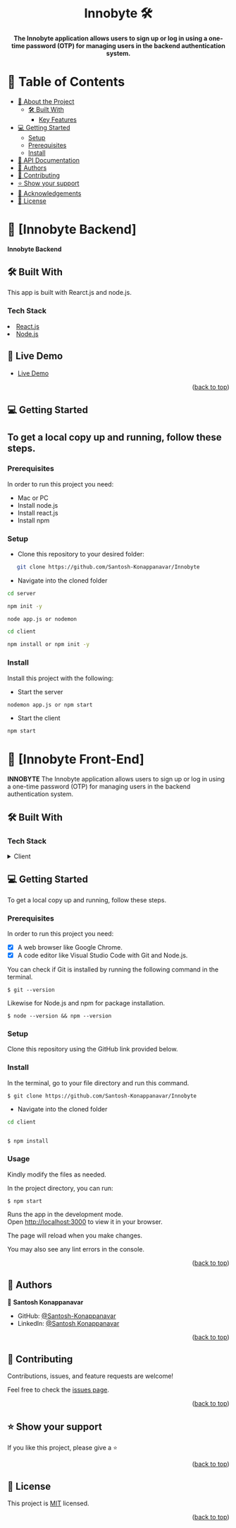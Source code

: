 <div align="center">
  <br/>
  <h1><b> Innobyte  🛠️</b></h1>
  <h4>
The Innobyte application allows users to sign up or log in using a one-time password (OTP) for managing users in the backend authentication system.
<a name="readme-top"></a>
</h4>

</div>

<!-- TABLE OF CONTENTS -->

# 📗 Table of Contents

- [📖 About the Project](#about-project)
  - [🛠 Built With](#built-with)
    - [Key Features](#key-features)
- [💻 Getting Started](#getting-started)
  - [Setup](#setup)
  - [Prerequisites](#prerequisites)
  - [Install](#install)
- [:notebook: API Documentation](#api-docs)
- [👥 Authors](#authors)
- [🤝 Contributing](#contributing)
- [⭐️ Show your support](#support)
- [🙏 Acknowledgements](#acknowledgements)
- [📝 License](#license)

<!-- PROJECT DESCRIPTION -->

# 📖 [Innobyte Backend] <a name="about-project"></a> <a name="about-project"></a>

**Innobyte Backend**

## 🛠 Built With <a name="built-with"></a>

This app is built with Rearct.js and node.js.

### Tech Stack <a name="tech-stack"></a>

<li><a href="https://reactjs.org/">React.js</a></li>
<li><a href="https://nodejs.org/">Node.js</a></li>

<!-- Features -->

## 🚀 Live Demo <a name="live-demo"></a>

- [Live Demo](https://innobyteregister.netlify.app/)

<p align="right">(<a href="#readme-top">back to top</a>)</p>


<!-- GETTING STARTED -->

## 💻 Getting Started <a name="getting-started"></a>

## To get a local copy up and running, follow these steps.

### Prerequisites

In order to run this project you need:

- Mac or PC
- Install node.js
- Install react.js
- Install npm

### Setup

- Clone this repository to your desired folder:

```sh
   git clone https://github.com/Santosh-Konappanavar/Innobyte
```

- Navigate into the cloned folder

```sh
cd server

npm init -y

node app.js or nodemon

```

```sh
cd client

npm install or npm init -y

```

### Install

Install this project with the following:

- Start the server

```sh
nodemon app.js or npm start
```

- Start the client

```sh
npm start
```

# 📖 [Innobyte Front-End] <a name="about-project"></a> <a name="about-project"></a>

<b>INNOBYTE</b> The Innobyte application allows users to sign up or log in using a one-time password (OTP) for managing users in the backend authentication system.

## 🛠 Built With <a name="built-with"></a>

### Tech Stack <a name="tech-stack"></a>

<details>
  <summary>Client</summary>
  <ul>
    <li><a href="https://reactjs.org/">React.js</a></li>
    <li>Redux</li>
    <li>Boostrap</li>
    <li>CSS</li>
  </ul>
</details>

<!-- GETTING STARTED -->

## 💻 Getting Started <a name="getting-started"></a>

To get a local copy up and running, follow these steps.

### Prerequisites

In order to run this project you need:

- [x] A web browser like Google Chrome.
- [x] A code editor like Visual Studio Code with Git and Node.js.

You can check if Git is installed by running the following command in the terminal.

```
$ git --version
```

Likewise for Node.js and npm for package installation.

```
$ node --version && npm --version
```

### Setup

Clone this repository using the GitHub link provided below.

### Install

In the terminal, go to your file directory and run this command.

```
$ git clone https://github.com/Santosh-Konappanavar/Innobyte
```

- Navigate into the cloned folder

```sh
cd client
```

```bash

$ npm install
```

### Usage

Kindly modify the files as needed.

In the project directory, you can run:

```
$ npm start
```

Runs the app in the development mode.\
Open [http://localhost:3000](http://localhost:3000) to view it in your browser.

The page will reload when you make changes.

You may also see any lint errors in the console.

<p align="right">(<a href="#readme-top">back to top</a>)</p>

<!-- AUTHORS -->

## 👥 Authors <a name="authors"></a>

👤 **Santosh Konappanavar**

- GitHub: [@Santosh-Konappanavar](https://github.com/Santosh-Konappanavar/Portfolio-mobile-setup)
- LinkedIn: [@Santosh Konappanavar](https://www.linkedin.com/in/santosh-konappanavar/)

<p align="right">(<a href="#readme-top">back to top</a>)</p>

<!-- CONTRIBUTING -->

## 🤝 Contributing <a name="contributing"></a>

Contributions, issues, and feature requests are welcome!

Feel free to check the [issues page](https://github.com/Santosh-Konappanavar/Innobyte/issues).

<p align="right">(<a href="#readme-top">back to top</a>)</p>

<!-- SUPPORT -->

## ⭐️ Show your support <a name="support"></a>

If you like this project, please give a ⭐️

<p align="right">(<a href="#readme-top">back to top</a>)</p>

<!-- ACKNOWLEDGEMENTS -->

<!-- LICENSE -->

## 📝 License <a name="license"></a>

This project is [MIT](https://github.com/Santosh-Konappanavar/Innobyte/blob/main/LICENSE) licensed.

<p align="right">(<a href="#readme-top">back to top</a>)</p>
